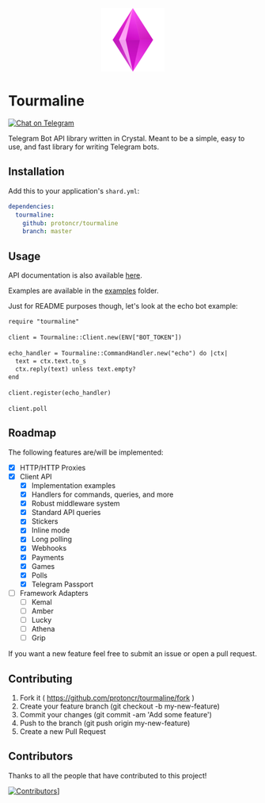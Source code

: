 <div align="center">
  <img src="./img/logo.png" alt="tourmaline logo">
</div>

# Tourmaline

[![Chat on Telegram](https://patrolavia.github.io/telegram-badge/chat.png)](https://t.me/protoncr)

Telegram Bot API library written in Crystal. Meant to be a simple, easy to use, and fast library for writing Telegram bots.

## Installation

Add this to your application's `shard.yml`:

```yaml
dependencies:
  tourmaline:
    github: protoncr/tourmaline
    branch: master
```

## Usage

API documentation is also available [here](https://tourmaline.dev/api_reference/Tourmaline/).

Examples are available in the [examples](https://github.com/protoncr/tourmaline/tree/master/examples) folder.

Just for README purposes though, let's look at the echo bot example:

```crystal
require "tourmaline"

client = Tourmaline::Client.new(ENV["BOT_TOKEN"])

echo_handler = Tourmaline::CommandHandler.new("echo") do |ctx|
  text = ctx.text.to_s
  ctx.reply(text) unless text.empty?
end

client.register(echo_handler)

client.poll
```

## Roadmap

The following features are/will be implemented:

- [x] HTTP/HTTP Proxies
- [x] Client API
  - [x] Implementation examples
  - [x] Handlers for commands, queries, and more
  - [x] Robust middleware system
  - [x] Standard API queries
  - [x] Stickers
  - [x] Inline mode
  - [x] Long polling
  - [x] Webhooks
  - [x] Payments
  - [x] Games
  - [x] Polls
  - [x] Telegram Passport
- [ ] Framework Adapters
  - [ ] Kemal
  - [ ] Amber
  - [ ] Lucky
  - [ ] Athena
  - [ ] Grip

If you want a new feature feel free to submit an issue or open a pull request.

## Contributing

1. Fork it ( https://github.com/protoncr/tourmaline/fork )
2. Create your feature branch (git checkout -b my-new-feature)
3. Commit your changes (git commit -am 'Add some feature')
4. Push to the branch (git push origin my-new-feature)
5. Create a new Pull Request

## Contributors

Thanks to all the people that have contributed to this project!

[![Contributors](https://contrib.rocks/image?repo=protoncr/tourmaline)](https://github.com/protoncr/tourmaline/graphs/contributors)]

